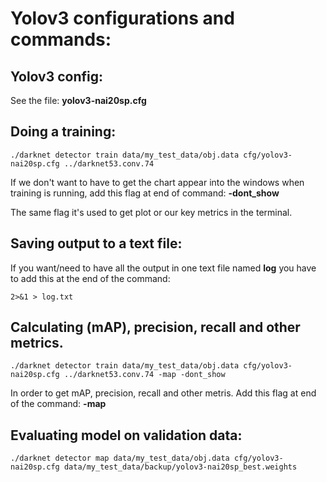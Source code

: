 # Yolov3 configurations and commands:

## Yolov3 config:
See the file: **yolov3-nai20sp.cfg**

## Doing a training:
```
./darknet detector train data/my_test_data/obj.data cfg/yolov3-nai20sp.cfg ../darknet53.conv.74
```
If we don't want to have to get the chart appear into the windows when training is running, add this flag at end of command:
**-dont_show**

The same flag it's used to get plot or our key metrics in the terminal.

## Saving output to a text file:
If you want/need to have all the output in one text file named **log** you have to add this at the end of the command:
```
2>&1 > log.txt
```


## Calculating (mAP), precision, recall and other metrics.
```
./darknet detector train data/my_test_data/obj.data cfg/yolov3-nai20sp.cfg ../darknet53.conv.74 -map -dont_show
``` 
In order to get mAP, precision, recall and other metris. Add this flag at end of the command:
**-map**

## Evaluating model on validation data:
```
./darknet detector map data/my_test_data/obj.data cfg/yolov3-nai20sp.cfg data/my_test_data/backup/yolov3-nai20sp_best.weights
```
